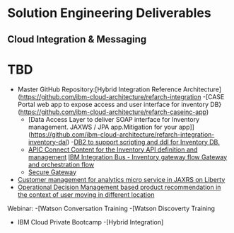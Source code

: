 # Solution Engineering Deliverables

## Cloud Integration & Messaging

# TBD

- Master GitHub Repository:[Hybrid Integration Reference Architecture](https://github.com/ibm-cloud-architecture/refarch-integration
  -[CASE Portal web app to expose access and user interface for inventory DB}(https://github.com/ibm-cloud-architecture/refarch-caseinc-app)
  - [Data Access Layer to deliver SOAP interface for Inventory management. JAXWS / JPA app.Mitigation for your app]](https://github.com/ibm-cloud-architecture/refarch-integration-inventory-dal)
  -[DB2 to support scripting and ddl for Inventory DB.](https://github.com/ibm-cloud-architecture/refarch-integration-inventory-db2)
  - [APIC Connect Content for the Inventory API definition and management](https://github.com/ibm-cloud-architecture/refarch-integration-api)
  [IBM Integration Bus - Inventory gateway flow Gateway and orchestration flow](https://github.com/ibm-cloud-architecture/refarch-integration-esb)
  - [Secure Gateway](https://github.com/ibm-cloud-architecture/refarch-integration-utilities) 
- [Customer management for analytics micro service in JAXRS on Liberty](https://github.com/ibm-cloud-architecture/refarch-integration-services)
- [Operational Decision Management based product recommendation in the context of user moving in different location](https://github.com/ibm-cloud-architecture/refarch-cognitive-prod-recommendations)

Webinar: 
-[Watson Conversation Training
-[Watson Discoverty Training

- IBM Cloud Private Bootcamp
  -[Hybrid Integration]


